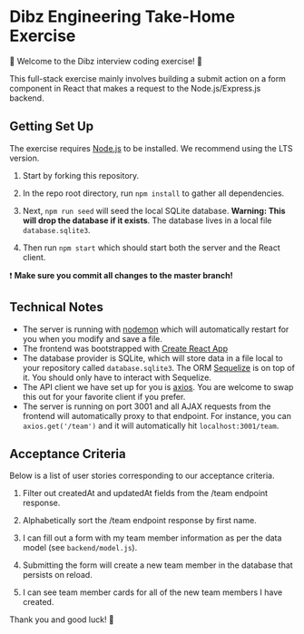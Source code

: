 # Dibz Engineering Take-Home Exercise

💫 Welcome to the Dibz interview coding exercise! 🎉

This full-stack exercise mainly involves building a submit action on a form component in React that makes a request to the Node.js/Express.js backend.

## Getting Set Up

The exercise requires [Node.js](https://nodejs.org/en/) to be installed. We recommend using the LTS version.

1. Start by forking this repository.

1. In the repo root directory, run `npm install` to gather all dependencies.

1. Next, `npm run seed` will seed the local SQLite database. **Warning: This will drop the database if it exists**. The database lives in a local file `database.sqlite3`.

1. Then run `npm start` which should start both the server and the React client.

❗️ **Make sure you commit all changes to the master branch!**

## Technical Notes

- The server is running with [nodemon](https://nodemon.io/) which will automatically restart for you when you modify and save a file.
- The frontend was bootstrapped with [Create React App](https://facebook.github.io/create-react-app/docs/getting-started)
- The database provider is SQLite, which will store data in a file local to your repository called `database.sqlite3`. The ORM [Sequelize](http://docs.sequelizejs.com/) is on top of it. You should only have to interact with Sequelize.
- The API client we have set up for you is [axios](https://github.com/axios/axios). You are welcome to swap this out for your favorite client if you prefer.
- The server is running on port 3001 and all AJAX requests from the frontend will automatically proxy to that endpoint. For instance, you can `axios.get('/team')` and it will automatically hit `localhost:3001/team`.

## Acceptance Criteria

Below is a list of user stories corresponding to our acceptance criteria.

1. Filter out createdAt and updatedAt fields from the /team endpoint response.

1. Alphabetically sort the /team endpoint response by first name.

1. I can fill out a form with my team member information as per the data model (see `backend/model.js`).

1. Submitting the form will create a new team member in the database that persists on reload.

1. I can see team member cards for all of the new team members I have created.

Thank you and good luck! 🙏
